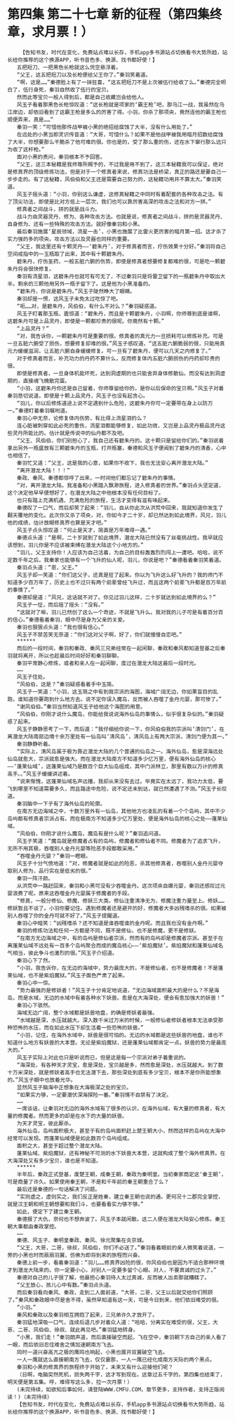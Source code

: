 # 第四集 第二十七章 新的征程（第四集终章，求月票！）
        【告知书友，时代在变化，免费站点难以长存，手机app多书源站点切换看书大势所趋，站长给你推荐的这个换源APP，听书音色多、换源、找书都好使！】
       五把短刀、一把黑色长枪就这么凭空悬浮着。
       “父王，这五把短刀以及长枪便给父王你了。”秦羽笑着道。
       “啊，这是……”秦德脸上有了一抹狂喜，“这五把短刀不是上次被伍行给收了么。”秦德完全明白了，伍行身死，秦羽自然收了伍行的宝贝。
       然而此等宝贝一般人得到后，都是自己收藏岂会给他人。
       风玉子看着那黑色长枪惊叹道：“这长枪就是项家的‘霸王枪’吧，那乌江一战，我虽然在乌江岸边，却依旧看到了这霸王枪是多么的厉害了得。小羽，你杀了那项央，竟然连他的霸王枪也顺便弄来，真是……”
       秦羽一笑：“可惜他那件战甲被小黑的绝招给腐蚀了大半，没有什么用处了。”
       在远处的小黑当即灵识传音道：“大哥，可惜什么？如果不是他战甲被我用暗月招数给腐蚀了大半，你想要那么干脆杀了他可难的很。你也是的，受了那么重的伤，还在水下窜行那么远只为收了这杆枪。”
       面对小黑的责问，秦羽根本不予回答。
       “父王，这三本秘籍是我师尊所赐予的，不过我是用不到了。这三本秘籍我可以保证，绝对是修真界的顶级修炼功法，但是对于一个修真者来说，修真功法是桥梁，真正的路还是要自己一步步走的。有了这秘籍，风伯伯和父王还是需要自己努力的，这秘籍功用并不算太大。”秦羽笑道。
       风玉子摇头道：“小羽，你别这么谦虚，这修真秘籍之中同时有着配套的各种攻击之法。有了顶尖功法，即使是比对方低上一层次，我们也可以靠厉害高深的攻击之法和对方一拼。”
       修真者之间战斗，拼的就是战斗力。
       战斗力由灵器灵丹、修为、各种攻击方法。也就是说，修真者之间战斗，拼的是灵器灵丹、自身修为、还有一些特殊的攻击方法。就好像秦羽和小黑。
       最后秦羽施展‘星辰领域，流星一击’，小黑也施展了比雷火更厉害的暗月第一招。这才杀了实力强的多的项央。攻击方法以及灵器也同样的重要。
       “父王，我这里还有十颗灵丹——‘碧朱丹’，对于修真者而言，疗伤效果十分好。”秦羽将自己空间戒指中的一玉瓶取了出来，其中有十颗碧朱丹。
       碧朱丹，疗伤圣药，一般五脏六腑的伤势，即使是修真者想要修复都难的很，可是吃一颗碧朱丹将会很快修复。
       秦羽有流星泪，这碧朱丹也就可有可无了，不过秦羽只是将雷卫留下的一瓶碧朱丹中取出大半。剩余的三颗他用另外一瓶子留下了。这是他为小黑准备的。
       “碧朱丹，你说是碧朱丹。”风玉子陡然睁大了眼睛。
       秦羽却是一愣，这风玉子未免太过吃惊了吧。
       “呃……对，是碧朱丹，风伯伯，有什么不对么？”秦羽疑惑道。
       风玉子盯着那玉瓶，震惊道：“碧朱丹，而且是十颗碧朱丹，小羽啊，你师尊到底是谁啊，这碧朱丹可是上品灵丹，即使是一颗都珍贵的很呢。你竟然有十颗。”
       “上品灵丹？”
       “对，我告诉你，一颗碧朱丹可是重要的很。修真者的真元力一旦损耗可以修炼补充。可是一旦五脏六腑受了损伤，想要修复却难的很。”风玉子感叹道，“这五脏六腑脆弱的很，只能用真元力缓缓滋润，让五脏六腑自身缓缓修复。可一旦有了碧朱丹，便可以几天之内修复了。”
       对于修真者而言，补充功力的丹药不算什么，反而修复体内五脏六腑损伤的丹药却珍贵的很。
       即使是修真者，一旦身体机能坏死，达到洞虚期的也只能舍弃身体修散仙。而没有达到洞虚期的，直接魂飞魄散完蛋。
       “小羽，这碧朱丹你还是自己留着，你师尊留给你的，是你以后保命的宝贝啊。”风玉子对着秦羽恳切说道，即使是十颗上品灵丹，风玉子也没有起贪心。
       “羽儿，你以后修炼道途上说不定遇到什么危险，这碧朱丹你可一定要带在身上以防万一。”秦德盯着秦羽嘱咐道。
       秦羽心中无奈，论修复体内伤势，有比得上流星泪的么？
       连心脏被刺穿如此必死的重伤，流星泪都能够修复，如此功效，又岂是上品灵丹极品灵丹这些灵丹所能比的。估计就是传说中的仙丹都不及吧。
       “父王、风伯伯，你们别担心了，我自己还有碧朱丹的。这十颗只是留给你们的。”秦羽说着拿出另外一瓶盛放有三颗碧朱丹的玉瓶，打开瓶塞，秦德和风玉子便闻到了碧朱丹的清香，心中也相信了。
       秦羽忙又道：“父王，这是我的心意，如果你不收下，我也无法安心离开潜龙大陆。”
       “离开潜龙大陆！！！”
       秦政、秦风、秦德都惊呼了出来，一时间他们都忘记了碧朱丹的事情。
       “对，离开潜龙大陆，我准备和小黑踏入飘渺旅程，进入修真者的世界。”秦羽点头坚定道，这个决定他早早便想好了，在潜龙大陆之中他根本没有任何目标了。
       也只有踏上充满机遇、充满危险的旅程，生活才变得有滋有味起来。
       秦德叹了一口气，而后却笑了起来：“羽儿，自从你此次从洪荒中回来，我就知道你发生了翻天覆地的变化。此次你又杀了项央，对，你如今才二十岁，却已然达到如此境界，风兄，羽儿他的成绩，估计放眼修真界也算是天才吧。”
       风玉子点头惊叹道：“何止是天才，简直是万年难得一遇。”
       秦德点头道：“是啊，二十岁就到了如此境界，潜龙大陆已然没有了丝毫挑战性。我早就应该想到，羽儿你是不应该被束缚在潜龙大陆这个小地方的。”
       “羽儿，父王支持你！人应该为自己活着，为自己的目标轰轰烈烈闯上一遭吧。哈哈，说不定数千年之后，我秦家也能够有一个飞升的仙人呢，羽儿，你说是吧？”秦德看着秦羽笑着道。
       秦羽点头道：“恩，父王。”
       风玉子却一笑道：“你们这父子，还真是狂了起来。你以为飞升这么好飞升的？我的师门不知道多少百万年了，历史上也不过只有两个前辈曾经飞升过，而且这两个前辈飞升都是百万年前的事情了。”
       秦德却是道：“风兄，这话就不对了。你见过羽儿这样，二十岁就达到如此境界的么？”
       风玉子一怔，而后摇了摇头：“没有。”
       “这就对了嘛，羽儿已然创了这么一个奇迹，不就是飞升么。我对我的儿子可是有着百分百的信心。”秦德看着秦羽，眼中尽是身为父亲的关爱。
       秦羽也狠狠点头道：“我也很有信心。”
       风玉子不禁苦笑无奈道：“你们这对父子啊，好了，你们就慢慢自恋吧。”
       ******
       而后的一段时间，秦羽和秦政、秦风三兄弟经常在一起闲聊，秦政和秦风都知道登基之后秦羽就将离开，所以也趁最后时间好好和秦羽聊聊。
       秦羽平常静心修炼，或者和亲人在一起闲聊，度过在潜龙大陆这最后一段时光。
       ……
       风玉子住处。
       “风伯伯，这是？”秦羽疑惑看着手中玉简。
       风玉子一笑道：“小羽，这玉简之中有到我宗派的海图，海域广阔无边，你如果盲目的乱跑，谁知道你要跑到什么地方去。说不定你误入魔岛，反而被人吞噬了金丹元婴，那可惨了。”
       “谢风伯伯。”秦羽当然知道风玉子给他这个海图的用意。
       “风伯伯，你刚才说什么魔岛，你能给我说说海外仙岛的事情么，似乎很复杂似的。”秦羽疑惑了起来。
       风玉子静静思考了一下，而后道：“我仔细给你说一下，你风伯伯我的宗派叫‘清剑门’，在离潜龙大陆南部边境十余万里处有一仙岛叫‘清风岛’，清风岛上有两大宗派，清剑门便为其一。”
       秦羽静静听着。
       “实际上，清风岛属于极为靠近潜龙大陆的几个普通的仙岛之一。海外仙岛，愈是深海远处仙岛就愈大，宗派就愈是强大。而在潜龙大陆南方不知道多少亿万里，便有海外仙岛的核心——‘蓬莱仙域’，这蓬莱仙域乃是数百个巨大仙岛组成，其中门派林立，那里有数以万计的修真高手。。”风玉子缓缓讲述着。
       “说来惭愧，这蓬莱仙域名声远播，我却从来没有去过。毕竟实在太远了，我功力太低，要飞到哪里不知道需要多久，而且路途中危险，说不定还未到达，就已然遭遇了不测。”风玉子长叹道。
       秦羽脑中一下子有了海外仙岛的轮廓。
       在南方无边海域之中，十数万里外有一仙岛，其他地方也凌乱的有着一个个岛屿，其中不少岛屿都有修真者宗派占有。而在极南方不知道多少亿万里处，便是海外仙岛的核心之处——蓬莱仙域。
       “风伯伯，你刚才说什么魔岛，魔岛有是什么呢？”秦羽追问道。
       风玉子笑道：“魔岛就是修魔者占有的岛屿，修魔者和修仙者不同。修魔者为了追求飞升，无所不用其极，吞噬别人金丹元婴等险恶手段都敢采用。”
       “吞噬金丹元婴？”秦羽一瞪眼。
       风玉子十分气愤地道：“对，修魔者就是如此的险恶，杀其他修真者，吞噬别人金丹元婴夺取别人修为，品行实在是低劣的很。”
       秦羽一阵汗颜。
       从洪荒中一路赶回来，秦羽和小黑可没有少吞噬金丹。这次项央自爆元婴，秦羽还感叹过元婴浪费了呢。原来这吞噬金丹元婴属于修魔者的手段。
       “修真，一般分修仙、修魔、修妖三大类。修仙注重清净无为，修魔注重力量至上。修妖……修妖暂且不谈了。小羽你要记住。遇到修魔者还是避开的好，修魔者大多凶残嗜杀的很。如果被别人吞噬了你的金丹可就不好了。”风玉子提醒道。
       秦羽心中暗笑：“凶残嗜杀？还不知道是谁吞噬谁的金丹呢。而且我也没有金丹啊。”
       秦羽的修炼功法和任何一方都是不同，既不是修仙，也不是修魔，更不是修妖。
       “在南方无边海域之中，有的岛屿是修仙者宗派，然而有的岛屿却是修魔者宗派。甚至于在离蓬莱仙域不远处有一百多个岛屿聚合而成的魔岛核心——‘紫焰魔狱’。紫焰魔狱和蓬莱仙域名气相当，彼此争斗也激烈的很。”风玉子介绍道。
       秦羽心下了然。
       “小羽，我告诉你，在无边的海域中，势力最庞大的，不是修仙者，也不是修魔者！不是蓬莱仙域，也不是紫焰魔狱。”风玉子面色严肃了起来。
       秦羽心中一惊。
       “势力最强的是修妖者！”风玉子十分肯定地说道，“无边海域面积最大的是什么？不是海岛，而是水域，无边的水域中有着各种水下妖兽。愈是在大海深处，便会有愈加强大的妖兽！”
       秦羽心下骇然。
       海域无边广阔，整个水域都是妖兽地盘，的确是修妖者最强。
       “水域越是深，水压就越大。深入数千米过万米的时候，一般修仙者修妖者根本无法承受那种恐怖的水压，而在如此水压下却生活着一些恐怖的妖兽。”
       “小羽，记住，在海外水域中，妖兽是很可怕的。无边的水域都是这些妖兽的地盘，谁也不知道什么地方有妖兽的大本营。无论是紫焰魔狱，还是蓬莱仙域都肯定一点。妖兽的势力是最庞大的。”
       风玉子实际上对此也只是听说而已，但是这是每一个宗派对弟子着重说的。
       “海深处，有各种天才灵宝，愈是深处，宝贝越是多，然而愈是深处，水压就越大。到了数十万米深处，就是修妖者高手也无法潜下去，那些深处到底有多少宝贝，根本不是你所能想象的。”风玉子眼中也放着光华。
       显然风玉子脑海中正想象在大海极深之处的宝贝。
       “如果实力够，一定要潜伏深海探险一番。”秦羽情不自禁有了决定。
       ……
       一席谈话，让秦羽对无边的海外水域有了很多的认识，在海外仙域，有大量的修真者，有大量的修魔者。然而更多的却是在水下的大量的妖兽。
       为天才灵宝，彼此厮杀。
       海外仙岛，岛屿面积极大，甚至于有的岛屿面积赶上楚王朝大小，然而这样的岛屿在大海中经常可以发现。而蓬莱仙域便是如此数百个岛屿组成。
       面积之大，甚至于超过整个潜龙大陆。
       蓬莱仙域、紫焰魔狱，还有神秘不可测的水下妖兽大本营，这就构成了整个海外修真界。在大海深处又有多少宝贝，谁也是不知道。
       ******
       半年后，秦政正式登基，废楚王朝，成秦王朝，秦政为秦明皇。当初秦家商定这‘秦王朝’，可是商量了许久。如果使用秦王朝，不是和千年前的秦王朝重合了么？
       最后还是秦德的一句话解决了问题。
       “实则虚之，虚则实之，我们反正是姓秦，建立秦王朝也说的通。更何况十二郡完全掌控，就是汉王朝和明王朝想要和我们斗，也要看看实力够不够。”
       如此，便定下了建立秦王朝。
       秦德报了大仇，奈何也不想奔波了。风玉子本就闲散。这二人便在潜龙大陆安心修炼。秦王朝大事都由秦政掌控。
       ……
       秦德、风玉子、秦明皇秦政、秦风、徐元聚集在炎京城。
       “父王，大哥，二哥，徐叔，风伯伯，你们不必送了。”秦羽看着眼前的亲人微笑着说道，一旁的小黑也时而扇扇羽翼，仿佛为即将到来的旅程而兴奋。
       秦德上前一步，看着秦羽道：“羽儿……修真界凶险的很，你风伯伯也是因为不适合那种环境才到潜龙大陆来的。你一定要小心，对别人一定要多留个心眼。对人，不要真诚的过头了。”
       秦德对自己的儿子很了解，他最担心秦羽待人太过真诚，反而被人出卖那就糟糕了。
       “父王放心，孩儿心中有数。”秦羽点头道。
       而后秦羽看向秦风、秦政，走到二人面前道，“大哥，二哥，父王以后就交给你们照顾了。”秦风和秦政眼中尽是舍不得，虽然早知道有这一天，可是今日到来，他们依旧难受的很。
       “小羽。”
       秦风和秦政以及秦羽相互拥抱了起来，三兄弟许久才放开了。
       秦羽猛地深吸一口气，连续后退几步对着众人道：“哈哈，分离实在难受的很，父王，大哥、二哥、风伯伯、徐叔、就此再见吧。”秦羽猛地转身。
       “小黑，我们走！”秦羽朗声道，而后直接破空而起，飞在空中，秦羽朝下方自己的亲人看了一眼，而后依旧忍住难舍之情加速朝南方飞去。
       同时一道兴奋高亢之极的鹰鸣也响起，小黑也展开双翼破空飞去。
       一人一鹰就这么直接朝南方飞去，仅仅霎那，一人一鹰已经化成南方天际的两个黑点。
       秦羽和小黑的修真界的旅程终于开始了，未来又有什么迎接他们呢？
       （日啊，电脑突然死机，损失两千字，这才写到现在。这章过五千字的，第四集也结束了，明天便是第五集。呼，难得写这么多，拉一次月票！）
       (未完待续，如欲知后事如何，请登陆WWW.CMFU.COM，章节更多，支持作者，支持正版阅读！)（未完待续）
       【告知书友，时代在变化，免费站点难以长存，手机app多书源站点切换看书大势所趋，站长给你推荐的这个换源APP，听书音色多、换源、找书都好使！】